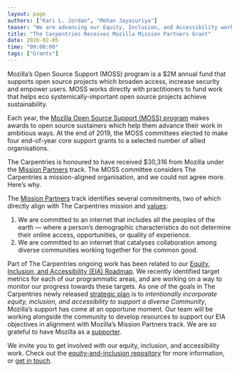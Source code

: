 ```yaml
---
layout: page
authors: ["Kari L. Jordan", "Mehan Jayasuriya"]
teaser: "We are advancing our Equity, Inclusion, and Accessibility work with funding from Mozilla!"
title: "The Carpentries Receives Mozilla Mission Partners Grant"
date: 2020-02-05
time: "09:00:00"
tags: ["Grants"]
---
```


Mozilla’s Open Source Support (MOSS) program is a $2M annual fund that supports open source projects which broaden access, increase security and empower users. MOSS works directly with practitioners to fund work that helps eco systemically-important open source projects achieve sustainability.

Each year, the [Mozilla Open Source Support (MOSS) program](https://www.mozilla.org/en-US/moss/) makes awards to open source sustainers which help them advance their work in ambitious ways. At the end of 2019, the MOSS committees elected to make four end-of-year core support grants to a selected number of allied organisations.

The Carpentries is honoured to have received $30,316 from Mozilla under the [Mission Partners](https://www.mozilla.org/en-US/moss/mission-partners/) track. The MOSS committee considers The Carpentries a mission-aligned organisation, and we could not agree more. Here’s why.

The [Mission Partners](https://www.mozilla.org/en-US/about/manifesto/) track identifies several commitments, two of which directly align with The Carpentries mission and [values](https://carpentries.org/values/): 

1. We are committed to an internet that includes all the peoples of the earth — where a person’s demographic characteristics do not determine their online access, opportunities, or quality of experience.  
2. We are committed to an internet that catalyses collaboration among diverse communities working together for the common good.

Part of The Carpentries ongoing work has been related to our [Equity, Inclusion, and Accessibility (EIA) Roadmap](https://carpentries.org/files/assessment/equity_inclusion_accessibility_roadmap.pdf).  We recently identified target metrics for each of our programmatic areas, and are working on a way to monitor our progress towards these targets. As one of the goals in The Carpentries newly released [strategic plan](carpentries.org/strategic-plan
) is to _intentionally incorporate equity, inclusion, and accessibility to support a diverse Community_, Mozilla’s support has come at an opportune moment. Our team will be working alongside the community to develop resources to support our EIA objectives in alignment with Mozilla’s Mission Partners track.
We are so grateful to have Mozilla as a [supporter](https://carpentries.org/supporters/). 

We invite you to get involved with our equity, inclusion, and accessibility work. Check out the [equity-and-inclusion repository](
https://github.com/carpentries/equity-and-inclusion/issues) for more information, or [get in touch](mailto:kariljordan@carpentries.org). 
